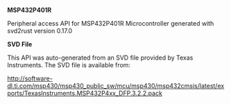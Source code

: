 
**MSP432P401R**

Peripheral access API for MSP432P401R Microcontroller generated with svd2rust version 0.17.0

**SVD File**

This API was auto-generated from an SVD file provided by Texas Instruments. The SVD file is available from:

http://software-dl.ti.com/msp430/msp430_public_sw/mcu/msp430/msp432cmsis/latest/exports/TexasInstruments.MSP432P4xx_DFP.3.2.2.pack
